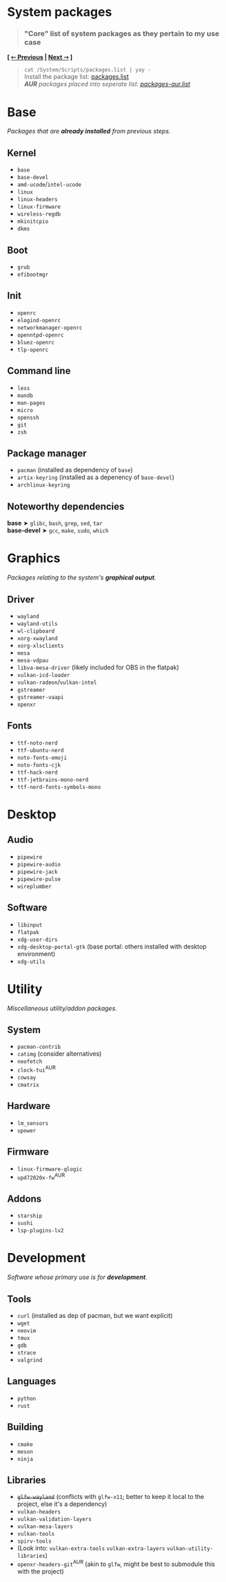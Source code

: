 # System packages
> ### "Core" list of system packages as they pertain to my use case

**\[ [⇽ Previous](./04-environment.md) | [Next ⇾](./06a-gnome.md) \]**  

> `cat /System/Scripts/packages.list | yay -`  
Install the package list: [packages.list](/System/Packages/packages.list)  
_**AUR** packages placed into seperate list: [packages-aur.list](/System/Packages/packages-aur.list)_

# Base
_Packages that are **already installed** from previous steps._  

## Kernel
- `base`
- `base-devel`
- `amd-ucode`/`intel-ucode`
- `linux`
- `linux-headers`
- `linux-firmware`
- `wireless-regdb`
- `mkinitcpio`
- `dkms`

## Boot
- `grub`
- `efibootmgr`

## Init
- `openrc`
- `elogind-openrc`
- `networkmanager-openrc`
- `openntpd-openrc`
- `bluez-openrc`
- `tlp-openrc`

## Command line
- `less`
- `mandb`
- `man-pages`
- `micro`
- `openssh`
- `git`
- `zsh`

## Package manager
- `pacman` (installed as dependency of `base`)
- `artix-keyring` (installed as a depenency of `base-devel`)
- `archlinux-keyring`

## Noteworthy dependencies
**base** ➤ `glibc`, `bash`, `grep`, `sed`, `tar`  
**base-devel** ➤ `gcc`, `make`, `sudo`, `which`  

# Graphics
_Packages relating to the system's **graphical output**._

## Driver
- `wayland`
- `wayland-utils`
- `wl-clipboard`
- `xorg-xwayland`
- `xorg-xlsclients`
- `mesa`
- `mesa-vdpau`
- `libva-mesa-driver` (likely included for OBS in the flatpak)
- `vulkan-icd-loader`
- `vulkan-radeon`/`vulkan-intel`
- `gstreamer`
- `gstreamer-vaapi`
- `openxr`

## Fonts
- `ttf-noto-nerd`
- `ttf-ubuntu-nerd`
- `noto-fonts-emoji`
- `noto-fonts-cjk`
- `ttf-hack-nerd`
- `ttf-jetbrains-mono-nerd`
- `ttf-nerd-fonts-symbols-mono`

# Desktop
## Audio
- `pipewire`
- `pipewire-audio`
- `pipewire-jack`
- `pipewire-pulse`
- `wireplumber`

## Software
- `libinput`
- `flatpak`
- `xdg-user-dirs`
- `xdg-desktop-portal-gtk` (base portal: others installed with desktop environment)
- `xdg-utils`

# Utility
_Miscellaneous utility/addon packages._

## System
- `pacman-contrib`
- `catimg` (consider alternatives)
- `neofetch`
- `clock-tui`<sup>AUR</sup>
- `cowsay`
- `cmatrix`

## Hardware
- `lm_sensors`
- `upower`

## Firmware
- `linux-firmware-qlogic`
- `upd72020x-fw`<sup>AUR</sup>

## Addons
- `starship`
- `sushi`
- `lsp-plugins-lv2`

# Development
_Software whose primary use is for **development**._

## Tools
- `curl` (installed as dep of pacman, but we want explicit)
- `wget`
- `neovim`
- `tmux`
- `gdb`
- `strace`
- `valgrind`

## Languages
- `python`
- `rust`

## Building
- `cmake`
- `meson`
- `ninja`

## Libraries
- ~~`glfw-wayland`~~ (conflicts with `glfw-x11`; better to keep it local to the project, else it's a dependency)
- `vulkan-headers`
- `vulkan-validation-layers`
- `vulkan-mesa-layers`
- `vulkan-tools`
- `spirv-tools`
- (Look into: `vulkan-extra-tools` `vulkan-extra-layers` `vulkan-utility-libraries`)
- `openxr-headers-git`<sup>AUR</sup> (akin to `glfw`, might be best to submodule this with the project)
